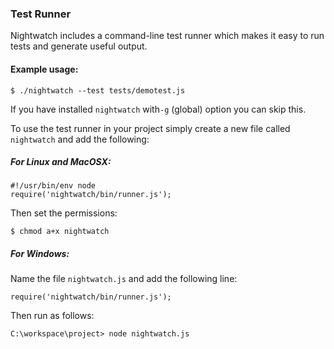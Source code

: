 ### Test Runner

Nightwatch includes a command-line test runner which makes it easy to run tests and generate useful output.

#### Example usage:

<pre><code class="language-bash">$ ./nightwatch --test tests/demotest.js</code></pre>

If you have installed `nightwatch` with`-g` (global) option you can skip this.

To use the test runner in your project simply create a new file called `nightwatch` and add the following:


##### For Linux and MacOSX:
<pre><code class="language-bash">#!/usr/bin/env node
require('nightwatch/bin/runner.js');
</code></pre>

Then set the permissions:

<pre><code class="language-bash">$ chmod a+x nightwatch</code></pre>

##### For Windows:

Name the file `nightwatch.js` and add the following line:

<pre><code class="language-bash">require('nightwatch/bin/runner.js');</code></pre>

Then run as follows:

<pre><code class="language-bash">C:\workspace\project> node nightwatch.js</code></pre>